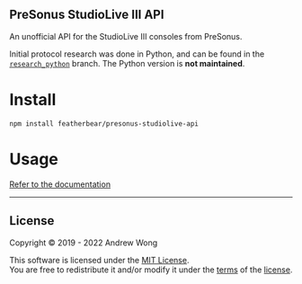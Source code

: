 PreSonus StudioLive III API
---

An unofficial API for the StudioLive III consoles from PreSonus.  

Initial protocol research was done in Python, and can be found in the [`research_python`](https://github.com/featherbear/presonus-studiolive-api/tree/research_python) branch. The Python version is **not maintained**.

# Install

`npm install featherbear/presonus-studiolive-api`

# Usage

[Refer to the documentation](https://featherbear.cc/presonus-studiolive-api)

---

## License

Copyright © 2019 - 2022 Andrew Wong  

This software is licensed under the [MIT License](https://opensource.org/licenses/MIT).  
You are free to redistribute it and/or modify it under the [terms](https://opensource.org/licenses/MIT) of the [license](https://opensource.org/licenses/MIT).
